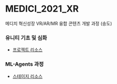 # MEDICI_2021_XR
메디치 혁신성장 VR/AR/MR 융합 콘텐츠 개발 과정 (송도)

### 유니티 기초 및 심화
- [프로젝트 리소스](https://github.com/IndieGameMaker/UnityBook)

### ML-Agents 과정
- [스테이지 리소스](https://#)
